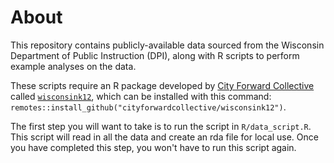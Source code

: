 # About

This repository contains publicly-available data sourced from the Wisconsin Department of Public Instruction (DPI), along with R scripts to perform example analyses on the data.

These scripts require an R package developed by [City Forward Collective](https://www.cityforwardcollective.org/) called [`wisconsink12`](https://github.com/cityforwardcollective/wisconsink12), which can be installed with this command: `remotes::install_github("cityforwardcollective/wisconsink12")`.

The first step you will want to take is to run the script in `R/data_script.R`. This script will read in all the data and create an rda file for local use. Once you have completed this step, you won't have to run this script again.